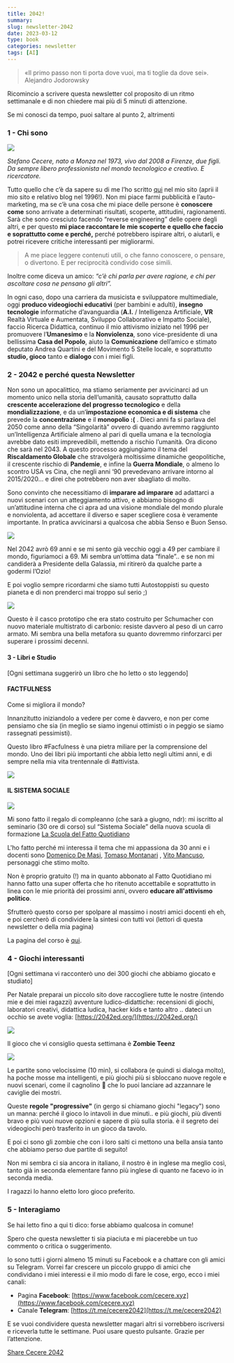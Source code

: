 ```yaml
---
title: 2042!
summary: 
slug: newsletter-2042
date: 2023-03-12
type: book
categories: newsletter
tags: [AI] 
---
```


> «Il primo passo non ti porta dove vuoi, ma ti toglie da dove sei».  
> Alejandro Jodorowsky

Ricomincio a scrivere questa newsletter col proposito di un ritmo settimanale e di non chiedere mai più di 5 minuti di attenzione.

Se mi conosci da tempo, puoi saltare al punto 2, altrimenti

### 1 - Chi sono

![](https://substackcdn.com/image/fetch/w_1456,c_limit,f_auto,q_auto:good,fl_progressive:steep/https%3A%2F%2Fsubstack-post-media.s3.amazonaws.com%2Fpublic%2Fimages%2Fd791de36-1096-4f54-b155-b231606f8cd9_600x600.jpeg)

_Stefano Cecere, nato a Monza nel 1973, vivo dal 2008 a Firenze, due figli. Da sempre libero professionista nel mondo tecnologico e creativo. E ricercatore._

Tutto quello che c’è da sapere su di me l’ho scritto [qui](https://cecere.xyz/about/) nel mio sito (aprii il mio sito e relativo blog nel 1996!). Non mi piace farmi pubblicità e l’auto-marketing, ma se c’è una cosa che mi piace delle persone è **conoscere come** sono arrivate a determinati risultati, scoperte, attitudini, ragionamenti. Sarà che sono cresciuto facendo “reverse engineering” delle opere degli altri, e per questo **mi piace raccontare le mie scoperte e quello che faccio e soprattutto come e perché,** perché potrebbero ispirare altri, o aiutarli, e potrei ricevere critiche interessanti per migliorarmi.

> A me piace leggere contenuti utili, o che fanno conoscere, o pensare, o divertono. E per reciprocità condivido cose simili.

Inoltre come diceva un amico: _“c’è chi parla per avere ragione, e chi per ascoltare cosa ne pensano gli altri”._

In ogni caso, dopo una carriera da musicista e sviluppatore multimediale, oggi **produco videogiochi educativi** (per bambini e adulti), **insegno tecnologie** informatiche d’avanguardia (**A.I.** / Intelligenza Artificiale, **VR** Realtà Virtuale e Aumentata, Sviluppo Collaborativo e Impatto Sociale), faccio Ricerca Didattica, continuo il mio attivismo iniziato nel 1996 per promuovere l’**Umanesimo** e la **Nonviolenza**, sono vice-presidente di una bellissima **Casa del Popolo**, aiuto la **Comunicazione** dell’amico e stimato deputato Andrea Quartini e del Movimento 5 Stelle locale, e soprattutto **studio, gioco** tanto e **dialogo** con i miei figli.

### 2 - 2042 e perché questa Newsletter

Non sono un apocalittico, ma stiamo seriamente per avvicinarci ad un momento unico nella storia dell’umanità, causato soprattutto dalla **crescente accelerazione del progresso tecnologico** e della **mondializzazione**, e da un’**impostazione economica e di sistema** che prevede la **concentrazione** e il **monopolio :(** . Dieci anni fa si parlava del 2050 come anno della “Singolarità” ovvero di quando avremmo raggiunto un’Intelligenza Artificiale almeno al pari di quella umana e la tecnologia avrebbe dato esiti imprevedibili, mettendo a rischio l’umanità. Ora dicono che sarà nel 2043. A questo processo aggiungiamo il tema del **Riscaldamento Globale** che stravolgerà moltissime dinamiche geopolitiche, il crescente rischio di **Pandemie**, e infine la **Guerra Mondiale**, o almeno lo scontro USA vs Cina, che negli anni ‘90 prevedevano arrivare intorno al 2015/2020… e direi che potrebbero non aver sbagliato di molto.

Sono convinto che necessitiamo di **imparare ad imparare** ad adattarci a nuovi scenari con un atteggiamento attivo, e abbiamo bisogno di un’attitudine interna che ci apra ad una visione mondiale del mondo plurale e nonviolenta, ad accettare il diverso e saper scegliere cosa è veramente importante. In pratica avvicinarsi a qualcosa che abbia Senso e Buon Senso.

![](https://substackcdn.com/image/fetch/w_1456,c_limit,f_auto,q_auto:good,fl_progressive:steep/https%3A%2F%2Fsubstack-post-media.s3.amazonaws.com%2Fpublic%2Fimages%2F7e2d4d7d-700e-4da8-9a9b-15938880726d_850x730.jpeg)

Nel 2042 avrò 69 anni e se mi sento già vecchio oggi a 49 per cambiare il mondo, figuriamoci a 69. Mi sembra un’ottima data “finale”.. e se non mi candiderà a Presidente della Galassia, mi ritirerò da qualche parte a godermi l’Ozio!

E poi voglio sempre ricordarmi che siamo tutti Autostoppisti su questo pianeta e di non prenderci mai troppo sul serio ;)

![](https://substackcdn.com/image/fetch/w_1456,c_limit,f_auto,q_auto:good,fl_progressive:steep/https%3A%2F%2Fsubstack-post-media.s3.amazonaws.com%2Fpublic%2Fimages%2Ff77d61c7-2c43-4cc0-8aeb-893096d22b7c_500x332.jpeg)

Questo è il casco prototipo che era stato costruito per Schumacher con nuovo materiale multistrato di carbonio: resiste davvero al peso di un carro armato. Mi sembra una bella metafora su quanto dovremmo rinforzarci per superare i prossimi decenni.

#### 3 - Libri e Studio

\[Ogni settimana suggerirò un libro che ho letto o sto leggendo\]

#### FACTFULNESS

Come si migliora il mondo?

Innanzitutto iniziandolo a vedere per come è davvero, e non per come pensiamo che sia (in meglio se siamo ingenui ottimisti o in peggio se siamo rassegnati pessimisti).

Questo libro #Facfulness è una pietra miliare per la comprensione del mondo. Uno dei libri più importanti che abbia letto negli ultimi anni, e di sempre nella mia vita trentennale di #attivista.

![](https://substackcdn.com/image/fetch/w_1456,c_limit,f_auto,q_auto:good,fl_progressive:steep/https%3A%2F%2Fsubstack-post-media.s3.amazonaws.com%2Fpublic%2Fimages%2F20b6dd57-0874-4b67-a56f-5e12261594cd_1080x1080.jpeg)


#### IL SISTEMA SOCIALE


![](https://substackcdn.com/image/fetch/w_1456,c_limit,f_auto,q_auto:good,fl_progressive:steep/https%3A%2F%2Fsubstack-post-media.s3.amazonaws.com%2Fpublic%2Fimages%2Fd05b8fe7-c817-4bac-adc3-06a4728eb527_2048x1070.jpeg)


Mi sono fatto il regalo di compleanno (che sarà a giugno, ndr): mi iscritto al seminario (30 ore di corso) sul “Sistema Sociale” della nuova scuola di formazione [La Scuola del Fatto Quotidiano](https://www.facebook.com/scuoladelfatto/?__tn__=kK*F)  
  
L'ho fatto perché mi interessa il tema che mi appassiona da 30 anni e i docenti sono [Domenico De Masi](https://www.facebook.com/DomenicoDeMasiOfficial?__tn__=-]K*F), [Tomaso Montanari](https://www.facebook.com/TomasoMontanariOfficial?__tn__=-]K*F) , [Vito Mancuso](https://www.facebook.com/VitoMancusoTeologoScrittore?__tn__=-]K*F), personaggi che stimo molto.  
  
Non è proprio gratuito (!) ma in quanto abbonato al Fatto Quotidiano mi hanno fatto una super offerta che ho ritenuto accettabile e soprattutto in linea con le mie priorità dei prossimi anni, ovvero **educare all'attivismo politico**.  
  
Sfrutterò questo corso per spolpare al massimo i nostri amici docenti eh eh, e poi cercherò di condividere la sintesi con tutti voi (lettori di questa newsletter o della mia pagina)  
  
La pagina del corso è [qui](https://scuoladelfatto.it/app/landing/corsi/dettaglio/?idCorso=87).

### 4 - Giochi interessanti

\[Ogni settimana vi racconterò uno dei 300 giochi che abbiamo giocato e studiato\]

  
Per Natale preparai un piccolo sito dove raccogliere tutte le nostre (intendo mie e dei miei ragazzi) avventure ludico-didattiche: recensioni di giochi, laboratori creativi, didattica ludica, hacker kids e tanto altro .. dateci un occhio se avete voglia: [https://2042ed.org/](https://2042ed.org/)


![](https://substackcdn.com/image/fetch/w_1456,c_limit,f_auto,q_auto:good,fl_progressive:steep/https%3A%2F%2Fsubstack-post-media.s3.amazonaws.com%2Fpublic%2Fimages%2F399928ba-76b0-48bf-8937-0e247f258fc9_1900x700.webp)




Il gioco che vi consiglio questa settimana è **Zombie Teenz**

![](https://substackcdn.com/image/fetch/w_1456,c_limit,f_auto,q_auto:good,fl_progressive:steep/https%3A%2F%2Fsubstack-post-media.s3.amazonaws.com%2Fpublic%2Fimages%2F809c2721-d510-4d1d-b251-18a73846e33d_1200x900.jpeg)

Le partite sono velocissime (10 min), si collabora (e quindi si dialoga molto), ha poche mosse ma intelligenti, e più giochi più si sbloccano nuove regole e nuovi scenari, come il cagnolino 🐶 che lo puoi lanciare ad azzannare le caviglie dei mostri.

Queste **regole "progressive"** (in gergo si chiamano giochi "legacy") sono un manna: perché il gioco lo intavoli in due minuti.. e più giochi, più diventi bravo e più vuoi nuove opzioni e sapere di più sulla storia. è il segreto dei videogiochi però trasferito in un gioco da tavolo.

E poi ci sono gli zombie che con i loro salti ci mettono una bella ansia tanto che abbiamo perso due partite di seguito!

Non mi sembra ci sia ancora in italiano, il nostro è in inglese ma meglio così, tanto già in seconda elementare fanno più inglese di quanto ne facevo io in seconda media.

I ragazzi lo hanno eletto loro gioco preferito.

### 5 - Interagiamo

Se hai letto fino a qui ti dico: forse abbiamo qualcosa in comune!

Spero che questa newsletter ti sia piaciuta e mi piacerebbe un tuo commento o critica o suggerimento.

Io sono tutti i giorni almeno 15 minuti su Facebook e a chattare con gli amici su Telegram. Vorrei far crescere un piccolo gruppo di amici che condividano i miei interessi e il mio modo di fare le cose, ergo, ecco i miei canali:

-   Pagina **Facebook**: [https://www.facebook.com/cecere.xyz](https://www.facebook.com/cecere.xyz)
-   Canale **Telegram**: [https://t.me/cecere2042](https://t.me/cecere2042)

E se vuoi condividere questa newsletter magari altri si vorrebbero iscriversi e riceverla tutte le settimane. Puoi usare questo pulsante. Grazie per l’attenzione.

[Share Cecere 2042](https://cecere.substack.com/?utm_source=substack&utm_medium=email&utm_content=share&action=share)